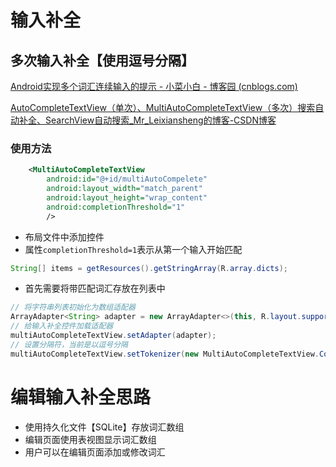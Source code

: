 # 输入补全

## 多次输入补全【使用逗号分隔】

[Android实现多个词汇连续输入的提示 - 小菜小白 - 博客园 (cnblogs.com)](https://www.cnblogs.com/cwr941012/p/4909986.html)

[AutoCompleteTextView（单次）、MultiAutoCompleteTextView（多次）搜索自动补全、SearchView自动搜索_Mr_Leixiansheng的博客-CSDN博客](https://blog.csdn.net/Mr_Leixiansheng/article/details/59482634?utm_medium=distribute.pc_relevant.none-task-blog-2~default~BlogCommendFromBaidu~default-5.no_search_link&depth_1-utm_source=distribute.pc_relevant.none-task-blog-2~default~BlogCommendFromBaidu~default-5.no_search_link)

### 使用方法

```xml
    <MultiAutoCompleteTextView
        android:id="@+id/multiAutoCompelete"
        android:layout_width="match_parent"
        android:layout_height="wrap_content"
        android:completionThreshold="1"
        />
```

* 布局文件中添加控件
* 属性`completionThreshold=1`表示从第一个输入开始匹配



```java
String[] items = getResources().getStringArray(R.array.dicts);
```

* 首先需要将带匹配词汇存放在列表中

  

```java
// 将字符串列表初始化为数组适配器
ArrayAdapter<String> adapter = new ArrayAdapter<>(this, R.layout.support_simple_spinner_dropdown_item, items);
// 给输入补全控件加载适配器
multiAutoCompleteTextView.setAdapter(adapter);
// 设置分隔符，当前是以逗号分隔
multiAutoCompleteTextView.setTokenizer(new MultiAutoCompleteTextView.CommaTokenizer());

```

# 编辑输入补全思路

- 使用持久化文件【SQLite】存放词汇数组
- 编辑页面使用表视图显示词汇数组
- 用户可以在编辑页面添加或修改词汇